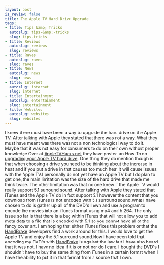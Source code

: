 ```yaml
--- 
layout: post
is_review: false
title: The Apple TV Hard Drive Upgrade
tags: 
- title: Tips &amp; Tricks
  autoslug: tips-&amp;-tricks
  slug: tips-tricks
- title: Reviews
  autoslug: reviews
  slug: reviews
- title: Raves
  autoslug: raves
  slug: raves
- title: News
  autoslug: news
  slug: news
- title: Internet
  autoslug: internet
  slug: internet
- title: Entertainment
  autoslug: entertainment
  slug: entertainment
- title: Websites
  autoslug: websites
  slug: websites
---
```

I knew there must have been a way to upgrade the hard drive on the Apple TV.  After talking with Apple they stated that there was not a way.  What they must have meant was there was not a non technological way to do it.  Maybe that it was not easy for consumers to do on their own without proper knowledge.Over at [AppleTVHacks.net](http://www.appletvhacks.net/ "AppleTV Hacks") they have posted an How-To on [upgrading your Apple TV hard drive](http://www.appletvhacks.net/2007/03/23/apple-tv-harddrive-upgrade-process/ "Upgrading Your Apple TV Hard Drive").  One thing they do mention though is that when choosing a drive you need to be thinking about the increase in heat and if you put a drive in that causes too much heat it will cause issues with the Apple TV.I personally do not yet have an Apple TV but I do plan to get one, the main limitation was the size of the hard drive that made me think twice.   The other limitation was that no one knew if the Apple TV would really support 5.1 surround sound.  After talking with Apple they stated that iTunes and the Apple TV do in fact support 5.1 however the content that you download from iTunes is not encoded with 5.1 surround sound.<!--more-->What I have chosen to do is gather up all of the DVD's I own and use a program to encode the movies into an iTunes format using mp4 and h.264.  The only issue so far is that there is a bug within iTunes that will not allow you to add meta data to a file that is encoded with 5.1 so you cannot have all of the fancy cover art.  I am hoping that either iTunes fixes this problem or that the [HandBrake](http://handbrake.m0k.org/ "HandBrake") developers find a work around for this.  I would love to get the Apple TV and enjoy the 5.1 surround sound.Now I have been told that encoding my DVD's with [HandBrake](http://handbrake.m0k.org/ "HandBrake") is against the law but I have also heard that it was not.  I have no idea if it is or not nor do I care.  I bought the DVD's I shouldn't have to buy the same thing from iTunes in a certain format when I have the ability to put it in that format from a source that I own.
